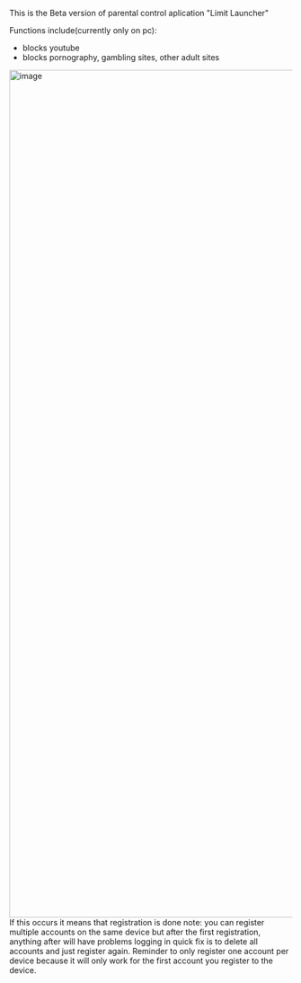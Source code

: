 This is the Beta version of parental control aplication "Limit Launcher"

Functions include(currently only on pc):
- blocks youtube
- blocks pornography, gambling sites, other adult sites
  
<img width="2540" height="1508" alt="image" src="https://github.com/user-attachments/assets/f8170f01-943d-4ef6-a031-909e51b92ca6" />
If this occurs it means that registration is done
note: you can register multiple accounts on the same device but after the first registration, anything after will have problems logging in quick fix is to delete all accounts and just register again. Reminder to only register one account per device because it will only work for the first account you register to the device.


